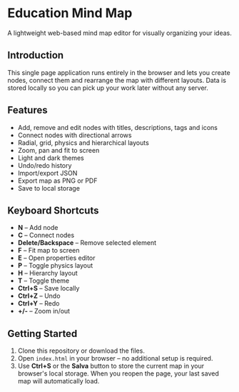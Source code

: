 # Education Mind Map

A lightweight web-based mind map editor for visually organizing your ideas.

## Introduction

This single page application runs entirely in the browser and lets you create nodes, connect them and rearrange the map with different layouts. Data is stored locally so you can pick up your work later without any server.

## Features

- Add, remove and edit nodes with titles, descriptions, tags and icons
- Connect nodes with directional arrows
- Radial, grid, physics and hierarchical layouts
- Zoom, pan and fit to screen
- Light and dark themes
- Undo/redo history
- Import/export JSON
- Export map as PNG or PDF
- Save to local storage

## Keyboard Shortcuts

- **N** – Add node
- **C** – Connect nodes
- **Delete/Backspace** – Remove selected element
- **F** – Fit map to screen
- **E** – Open properties editor
- **P** – Toggle physics layout
- **H** – Hierarchy layout
- **T** – Toggle theme
- **Ctrl+S** – Save locally
- **Ctrl+Z** – Undo
- **Ctrl+Y** – Redo
- **+/-** – Zoom in/out

## Getting Started

1. Clone this repository or download the files.
2. Open `index.html` in your browser – no additional setup is required.
3. Use **Ctrl+S** or the **Salva** button to store the current map in your browser's local storage. When you reopen the page, your last saved map will automatically load.
